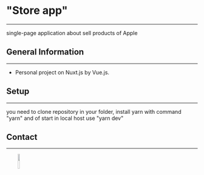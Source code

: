 <h1>"Store app"</h1>
<hr><p>single-page application about sell products of Apple</p><h2>General Information</h2>
<hr><ul>
<li>Personal project on Nuxt.js by Vue.js.</li>
</ul>
<h2>Setup</h2>
<hr><p>you need to clone repository in your folder, install yarn with command "yarn" and of start in local host use "yarn dev"</p><h2>Contact</h2>
<hr><p><span style="margin-right: 30px;"></span><a href="https://www.linkedin.com/in/dmitrybutakov/"><img target="_blank" src="https://cdn.jsdelivr.net/gh/devicons/devicon/icons/linkedin/linkedin-original.svg" style="width: 10%;"></a></p>
